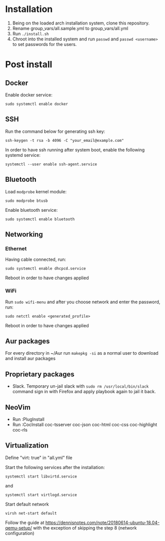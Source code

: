 # Installation

1. Being on the loaded arch installation system, clone this repository.
2. Rename group_vars/all.sample.yml to group_vars/all.yml
3. Run `./install.sh`
4. Chroot into the installed system and run `passwd` and `passwd <username>` to set passwords for the users.

# Post install

## Docker

Enable docker service:

```
sudo systemctl enable docker
```

## SSH

Run the command below for generating ssh key:

```
ssh-keygen -t rsa -b 4096 -C "your_email@example.com"
```

In order to have ssh running after system boot, enable the following systemd service:

```
systemctl --user enable ssh-agent.service
```

## Bluetooth

Load `modprobe` kernel module:

```
sudo modprobe btusb
```

Enable bluetooth service:

```
sudo systemctl enable bluetooth
```

## Networking

### Ethernet

Having cable connected, run:

```
sudo systemctl enable dhcpcd.service
```

Reboot in order to have changes applied

### WiFi

Run `sudo wifi-menu` and after you choose network and enter the password, run:

```
sudo netctl enable <generated_profile>
```

Reboot in order to have changes applied

## Aur packages

For every directory in ~/Aur run `makepkg -si` as a normal user to download and install aur packages

## Proprietary packages

- Slack. Temporary un-jail slack with `sudo rm /usr/local/bin/slack` command sign in with Firefox and apply playbook again to jail it back.

## NeoVim

- Run :PlugInstall
- Run :CocInstall coc-tsserver coc-json coc-html coc-css coc-highlight coc-rls

## Virtualization

Define "virt: true" in "all.yml" file

Start the following services after the installation:

```
systemctl start libvirtd.service
```

and

```
systemctl start virtlogd.service
```

Start default network

```
virsh net-start default
```

Follow the guide at https://dennisnotes.com/note/20180614-ubuntu-18.04-qemu-setup/ with the exception of skipping the step 8 (network configuration)
